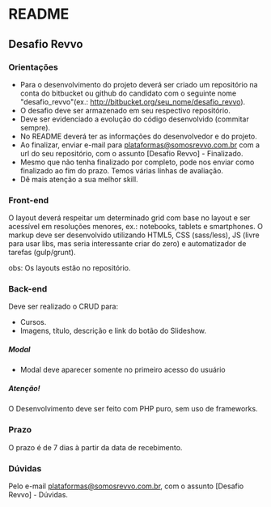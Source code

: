 # README #

## Desafio Revvo ##

### Orientações ###

* Para o desenvolvimento do projeto deverá ser criado um repositório na conta do bitbucket ou github do candidato com o seguinte nome "desafio_revvo"(ex.: http://bitbucket.org/seu_nome/desafio_revvo).
* O desafio deve ser armazenado em seu respectivo repositório.
* Deve ser evidenciado a evolução do código desenvolvido (commitar sempre).
* No README deverá ter as informações do desenvolvedor e do projeto.
* Ao finalizar, enviar e-mail para plataformas@somosrevvo.com.br com a url do seu repositório, com o assunto [Desafio Revvo] - Finalizado.
* Mesmo que não tenha finalizado por completo, pode nos enviar como finalizado ao fim do prazo. Temos várias linhas de avaliação.
* Dê mais atenção a sua melhor skill.

### Front-end ###

O layout deverá respeitar um determinado grid com base no layout e ser acessível em resoluções menores, ex.: notebooks, tablets e smartphones.
O markup deve ser desenvolvido utilizando HTML5, CSS (sass/less), JS (livre para usar libs, mas seria interessante criar do zero) e automatizador de tarefas (gulp/grunt).

obs: Os layouts estão no repositório.

### Back-end ###

Deve ser realizado o CRUD para:
* Cursos.
* Imagens, título, descrição e link do botão do Slideshow.

##### Modal #####

* Modal deve aparecer somente no primeiro acesso do usuário

##### Atenção! #####

O Desenvolvimento deve ser feito com PHP puro, sem uso de frameworks.

### Prazo ###

O prazo é de 7 dias à partir da data de recebimento.

### Dúvidas ###

Pelo e-mail plataformas@somosrevvo.com.br, com o assunto [Desafio Revvo] - Dúvidas.
